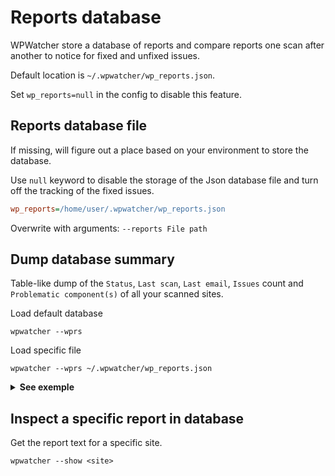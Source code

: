 # Reports database

WPWatcher store a database of reports and compare reports one scan after another to notice for fixed and unfixed issues. 

Default location is `~/.wpwatcher/wp_reports.json`.  

Set `wp_reports=null` in the config to disable this feature.

## Reports database file 
If missing, will figure out a place based on your environment to store the database.  

Use `null` keyword to disable the storage of the Json database file and turn off the tracking of the fixed issues.  

```ini
wp_reports=/home/user/.wpwatcher/wp_reports.json
```

Overwrite with arguments: `--reports File path`

## Dump database summary

Table-like dump of the `Status`, `Last scan`, `Last email`, `Issues` count and `Problematic component(s)` of all your scanned sites.  

Load default database

    wpwatcher --wprs

Load specific file

    wpwatcher --wprs ~/.wpwatcher/wp_reports.json

<details><summary><b>See exemple</b></summary>
<p>

![WPWatcher Report summary](https://wpwatcher.readthedocs.io/en/latest/_static/reports-summary-wprs.png "WPWatcher Reports summary")

</p>
</details>

## Inspect a specific report in database

Get the report text for a specific site. 

    wpwatcher --show <site>
